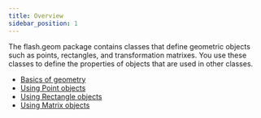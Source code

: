 ```yaml
---
title: Overview
sidebar_position: 1
---
```


The flash.geom package contains classes that define geometric objects such as points, rectangles, and transformation matrixes. You use these classes to define the properties of objects that are used in other classes.

- [Basics of geometry](basics-of-geometry.md)
- [Using Point objects](using-point-objects.md)
- [Using Rectangle objects](using-rectangle-objects.md)
- [Using Matrix objects](using-matrix-objects.md)
